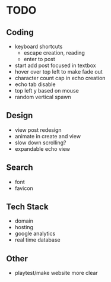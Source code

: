 # TODO

## Coding

- keyboard shortcuts
  - escape creation, reading
  - enter to post
- start add post focused in textbox
- hover over top left to make fade out
- character count cap in echo creation
- echo tab disable
- top left y based on mouse
- random vertical spawn

## Design

- view post redesign
- animate in create and view
- slow down scrolling?
- expandable echo view

## Search

- font
- favicon

## Tech Stack

- domain
- hosting
- google analytics
- real time database

## Other

- playtest/make website more clear
